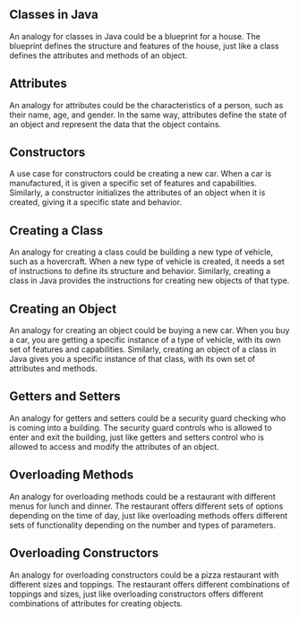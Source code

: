 ## Classes in Java

An analogy for classes in Java could be a blueprint for a house. The blueprint defines the structure and features of the house, just like a class defines the attributes and methods of an object.

## Attributes

An analogy for attributes could be the characteristics of a person, such as their name, age, and gender. In the same way, attributes define the state of an object and represent the data that the object contains.

## Constructors

A use case for constructors could be creating a new car. When a car is manufactured, it is given a specific set of features and capabilities. Similarly, a constructor initializes the attributes of an object when it is created, giving it a specific state and behavior.

## Creating a Class

An analogy for creating a class could be building a new type of vehicle, such as a hovercraft. When a new type of vehicle is created, it needs a set of instructions to define its structure and behavior. Similarly, creating a class in Java provides the instructions for creating new objects of that type.

## Creating an Object

An analogy for creating an object could be buying a new car. When you buy a car, you are getting a specific instance of a type of vehicle, with its own set of features and capabilities. Similarly, creating an object of a class in Java gives you a specific instance of that class, with its own set of attributes and methods.

## Getters and Setters

An analogy for getters and setters could be a security guard checking who is coming into a building. The security guard controls who is allowed to enter and exit the building, just like getters and setters control who is allowed to access and modify the attributes of an object.

## Overloading Methods

An analogy for overloading methods could be a restaurant with different menus for lunch and dinner. The restaurant offers different sets of options depending on the time of day, just like overloading methods offers different sets of functionality depending on the number and types of parameters.

## Overloading Constructors

An analogy for overloading constructors could be a pizza restaurant with different sizes and toppings. The restaurant offers different combinations of toppings and sizes, just like overloading constructors offers different combinations of attributes for creating objects.
